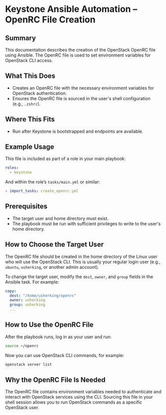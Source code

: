 # Keystone Ansible Automation – OpenRC File Creation

## Summary

This documentation describes the creation of the OpenStack OpenRC file using Ansible. The OpenRC file is used to set environment variables for OpenStack CLI access.

## What This Does

- Creates an OpenRC file with the necessary environment variables for OpenStack authentication.
- Ensures the OpenRC file is sourced in the user's shell configuration (e.g., `.zshrc`).

## Where This Fits

- Run after Keystone is bootstrapped and endpoints are available.

## Example Usage

This file is included as part of a role in your main playbook:

```yaml
roles:
  - keystone
```

And within the role’s `tasks/main.yml` or similar:

```yaml
- import_tasks: create_openrc.yml
```

## Prerequisites

- The target user and home directory must exist.
- The playbook must be run with sufficient privileges to write to the user's home directory.

## How to Choose the Target User

The OpenRC file should be created in the home directory of the Linux user who will use the OpenStack CLI. This is usually your regular login user (e.g., `ubuntu`, `usherking`, or another admin account).

To change the target user, modify the `dest`, `owner`, and `group` fields in the Ansible task. For example:

```yaml
copy:
  dest: "/home/usherking/openrc"
  owner: usherking
  group: usherking
  ...
```

## How to Use the OpenRC File

After the playbook runs, log in as your user and run:

```sh
source ~/openrc
```

Now you can use OpenStack CLI commands, for example:

```sh
openstack server list
```

## Why the OpenRC File Is Needed

The OpenRC file contains environment variables needed to authenticate and interact with OpenStack services using the CLI. Sourcing this file in your shell session allows you to run OpenStack commands as a specific OpenStack user.
